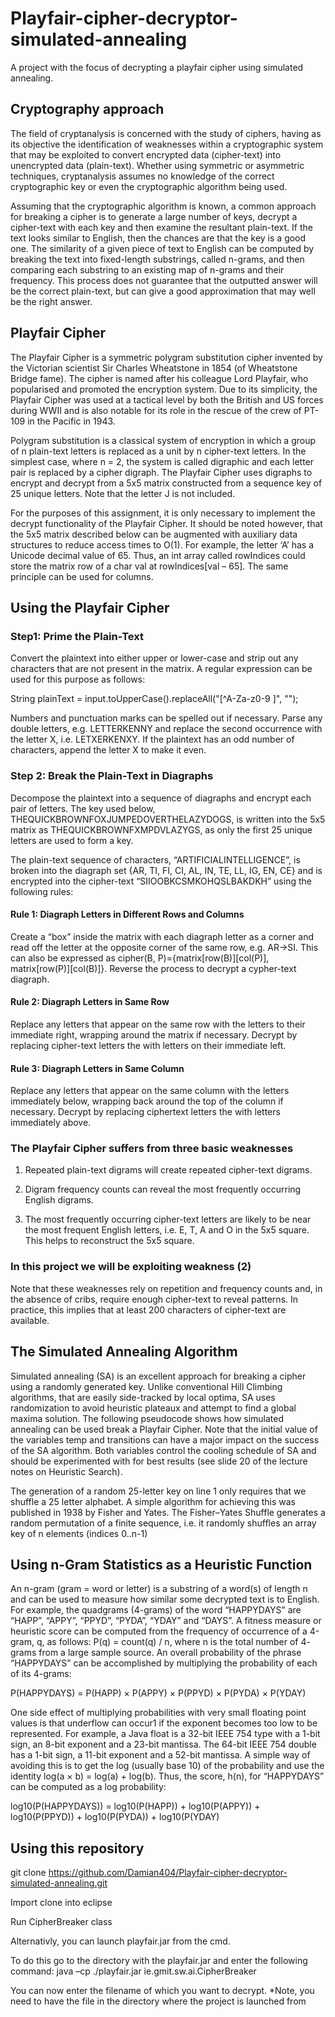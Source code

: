 # Playfair-cipher-decryptor-simulated-annealing
A project with the focus of decrypting a playfair cipher using simulated annealing.

## Cryptography approach 

The field of cryptanalysis is concerned with the study of ciphers, having as its objective the
identification of weaknesses within a cryptographic system that may be exploited to convert
encrypted data (cipher-text) into unencrypted data (plain-text). Whether using symmetric or
asymmetric techniques, cryptanalysis assumes no knowledge of the correct cryptographic key
or even the cryptographic algorithm being used.

Assuming that the cryptographic algorithm is known, a common approach for breaking a cipher
is to generate a large number of keys, decrypt a cipher-text with each key and then examine the
resultant plain-text. If the text looks similar to English, then the chances are that the key is a
good one. The similarity of a given piece of text to English can be computed by breaking the
text into fixed-length substrings, called n-grams, and then comparing each substring to an
existing map of n-grams and their frequency. This process does not guarantee that the outputted
answer will be the correct plain-text, but can give a good approximation that may well be the
right answer.

## Playfair Cipher

The Playfair Cipher is a symmetric polygram substitution cipher invented by the Victorian
scientist Sir Charles Wheatstone in 1854 (of Wheatstone Bridge fame). The cipher is named
after his colleague Lord Playfair, who popularised and promoted the encryption system. Due to
its simplicity, the Playfair Cipher was used at a tactical level by both the British and US forces
during WWII and is also notable for its role in the rescue of the crew of PT-109 in the Pacific
in 1943.

Polygram substitution is a classical system of encryption in which a group of n plain-text letters
is replaced as a unit by n cipher-text letters. In the simplest case, where n = 2, the system is
called digraphic and each letter pair is replaced by a cipher digraph. The Playfair Cipher uses
digraphs to encrypt and decrypt from a 5x5 matrix constructed from a sequence key of 25
unique letters. Note that the letter J is not included.

For the purposes of this assignment, it is only necessary to implement the decrypt functionality
of the Playfair Cipher. It should be noted however, that the 5x5 matrix described below can be
augmented with auxiliary data structures to reduce access times to O(1). For example, the letter
‘A’ has a Unicode decimal value of 65. Thus, an int array called rowIndices could store the
matrix row of a char val at rowIndices[val – 65]. The same principle can be used for columns.

## Using the Playfair Cipher
### Step1:  Prime the Plain-Text

Convert the plaintext into either upper or lower-case and strip out any characters that are not
present in the matrix. A regular expression can be used for this purpose as follows:

String plainText = input.toUpperCase().replaceAll("[^A-Za-z0-9 ]", "");

Numbers and punctuation marks can be spelled out if necessary. Parse any double letters,
e.g. LETTERKENNY and replace the second occurrence with the letter X, i.e.
LETXERKENXY. If the plaintext has an odd number of characters, append the letter X to
make it even.

### Step 2: Break the Plain-Text in Diagraphs

Decompose the plaintext into a sequence of diagraphs and encrypt each pair of letters. The
key used below, THEQUICKBROWNFOXJUMPEDOVERTHELAZYDOGS, is written into
the 5x5 matrix as THEQUICKBROWNFXMPDVLAZYGS, as only the first 25 unique letters
are used to form a key. 

The plain-text sequence of characters, “ARTIFICIALINTELLIGENCE”, is broken into the diagraph set {AR, TI, FI, CI, AL, IN,
TE, LL, IG, EN, CE} and is encrypted into the cipher-text “SIIOOBKCSMKOHQSLBAKDKH” using the following rules:

#### Rule 1: Diagraph Letters in Different Rows and Columns

Create a “box” inside the matrix with each diagraph letter as a corner and read off the
letter at the opposite corner of the same row, e.g. AR→SI. 
This can also be expressed as cipher(B, P)={matrix[row(B)][col(P)], matrix[row(P)][col(B)]}. 
Reverse the process to decrypt a cypher-text diagraph.

#### Rule 2: Diagraph Letters in Same Row

Replace any letters that appear on the same row with the letters to their immediate
right, wrapping around the matrix if necessary. Decrypt by replacing cipher-text letters
the with letters on their immediate left.

#### Rule 3: Diagraph Letters in Same Column

Replace any letters that appear on the same column with the letters immediately below,
wrapping back around the top of the column if necessary. Decrypt by replacing ciphertext
letters the with letters immediately above.

### The Playfair Cipher suffers from three basic weaknesses

1. Repeated plain-text digrams will create repeated cipher-text digrams.

2. Digram frequency counts can reveal the most frequently occurring English digrams.

3. The most frequently occurring cipher-text letters are likely to be near the most frequent
English letters, i.e. E, T, A and O in the 5x5 square. This helps to reconstruct the 5x5
square.

### In this project we will be exploiting weakness (2)  

Note that these weaknesses rely on repetition and frequency counts and, in the absence of cribs, require enough cipher-text to reveal
patterns. In practice, this implies that at least 200 characters of cipher-text are available. 

## The Simulated Annealing Algorithm

Simulated annealing (SA) is an excellent approach for breaking a cipher using a randomly
generated key. Unlike conventional Hill Climbing algorithms, that are easily side-tracked by
local optima, SA uses randomization to avoid heuristic plateaux and attempt to find a global
maxima solution. The following pseudocode shows how simulated annealing can be used break
a Playfair Cipher. Note that the initial value of the variables temp and transitions can have a
major impact on the success of the SA algorithm. Both variables control the cooling schedule
of SA and should be experimented with for best results (see slide 20 of the lecture notes on
Heuristic Search).

The generation of a random 25-letter key on line 1 only requires that we shuffle a 25 letter
alphabet. A simple algorithm for achieving this was published in 1938 by Fisher and Yates.
The Fisher–Yates Shuffle generates a random permutation of a finite sequence, i.e. it randomly
shuffles an array key of n elements (indices 0..n-1) 


## Using n-Gram Statistics as a Heuristic Function

An n-gram (gram = word or letter) is a substring of a word(s) of length n and can be used to
measure how similar some decrypted text is to English. For example, the quadgrams (4-grams)
of the word “HAPPYDAYS” are “HAPP”, “APPY”, “PPYD”, “PYDA”, “YDAY” and
“DAYS”. A fitness measure or heuristic score can be computed from the frequency of
occurrence of a 4-gram, q, as follows: P(q) = count(q) / n, where n is the total number of 4-
grams from a large sample source. An overall probability of the phrase “HAPPYDAYS” can
be accomplished by multiplying the probability of each of its 4-grams:

P(HAPPYDAYS) = P(HAPP) × P(APPY) × P(PPYD) × P(PYDA) × P(YDAY)

One side effect of multiplying probabilities with very small floating point values is that
underflow can occur1 if the exponent becomes too low to be represented. For example, a Java
float is a 32-bit IEEE 754 type with a 1-bit sign, an 8-bit exponent and a 23-bit mantissa. The
64-bit IEEE 754 double has a 1-bit sign, a 11-bit exponent and a 52-bit mantissa. A simple way
of avoiding this is to get the log (usually base 10) of the probability and use the identity log(a
× b) = log(a) + log(b). Thus, the score, h(n), for “HAPPYDAYS” can be computed as a log
probability:

log10(P(HAPPYDAYS)) = log10(P(HAPP)) + log10(P(APPY)) + log10(P(PPYD)) +
log10(P(PYDA)) + log10(P(YDAY)


## Using this repository
git clone https://github.com/Damian404/Playfair-cipher-decryptor-simulated-annealing.git

Import clone into eclipse

Run CipherBreaker class

Alternativly, you can launch playfair.jar from the cmd.

To do this go to the directory with the playfair.jar and enter the following command:
java –cp ./playfair.jar ie.gmit.sw.ai.CipherBreaker

You can now enter the filename of which you want to decrypt.
*Note, you need to have the file in the directory where the project is launched from
